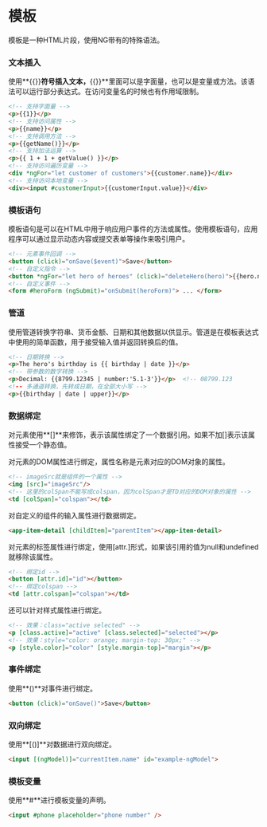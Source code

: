 # 模板
模板是一种HTML片段，使用NG带有的特殊语法。

### 文本插入
使用**{{}}**符号插入文本，**{{}}**里面可以是字面量，也可以是变量或方法。该语法可以运行部分表达式。在访问变量名的时候也有作用域限制。
```html
<!-- 支持字面量 -->
<p>{{1}}</p>
<!-- 支持访问属性 -->
<p>{{name}}</p>
<!-- 支持调用方法 -->
<p>{{getName()}}</p>
<!-- 支持加法运算 -->
<p>{{ 1 + 1 + getValue() }}</p>
<!-- 支持访问遍历变量 -->
<div *ngFor="let customer of customers">{{customer.name}}</div>
<!-- 支持访问本地变量 -->
<div><input #customerInput>{{customerInput.value}}</div>
```

### 模板语句
模板语句是可以在HTML中用于响应用户事件的方法或属性。使用模板语句，应用程序可以通过显示动态内容或提交表单等操作来吸引用户。
```html
<!-- 元素事件回调 -->
<button (click)="onSave($event)">Save</button>
<!-- 自定义指令 -->
<button *ngFor="let hero of heroes" (click)="deleteHero(hero)">{{hero.name}}</button>
<!-- 自定义事件 -->
<form #heroForm (ngSubmit)="onSubmit(heroForm)"> ... </form>
```

### 管道
使用管道转换字符串、货币金额、日期和其他数据以供显示。管道是在模板表达式中使用的简单函数，用于接受输入值并返回转换后的值。

```html
<!-- 日期转换 -->
<p>The hero's birthday is {{ birthday | date }}</p>
<!-- 带参数的数字转换 -->
<p>Decimal: {{8799.12345 | number:'5.1-3'}}</p>  <!-- 08799.123
<!-- 多通道转换，先转成日期，在全部大小写 -->
<p>{{birthday | date | upper}}</p>
```

### 数据绑定
对元素使用**[]**来修饰，表示该属性绑定了一个数据引用。如果不加[]表示该属性接受一个静态值。

对元素的DOM属性进行绑定，属性名称是元素对应的DOM对象的属性。
```html
<!-- imageSrc就是组件的一个属性 -->
<img [src]="imageSrc"/>
<!-- 这里的colSpan不能写成colspan，因为colSpan才是TD对应的DOM对象的属性 -->
<td [colSpan]="colspan"></td>
```

对自定义的组件的输入属性进行数据绑定。
```html
<app-item-detail [childItem]="parentItem"></app-item-detail>
```

对元素的标签属性进行绑定，使用[attr.<name>]形式，如果该引用的值为null和undefined就移除该属性。
```html
<!-- 绑定id -->
<button [attr.id]="id"></button> 
<!-- 绑定colspan -->
<td [attr.colspan]="colspan"></td>
```

还可以针对样式属性进行绑定。
```html
<!-- 效果：class="active selected" -->
<p [class.active]="active" [class.selected]="selected"></p>
<!-- 效果：style="color: orange; margin-top: 30px;" -->
<p [style.color]="color" [style.margin-top]="margin"></p>
```

### 事件绑定
使用**()**对事件进行绑定。
```html
<button (click)="onSave()">Save</button>
```

### 双向绑定
使用**[()]**对数据进行双向绑定。
```html
<input [(ngModel)]="currentItem.name" id="example-ngModel">
```

### 模板变量
使用**#**进行模板变量的声明。
```html
<input #phone placeholder="phone number" />
```
